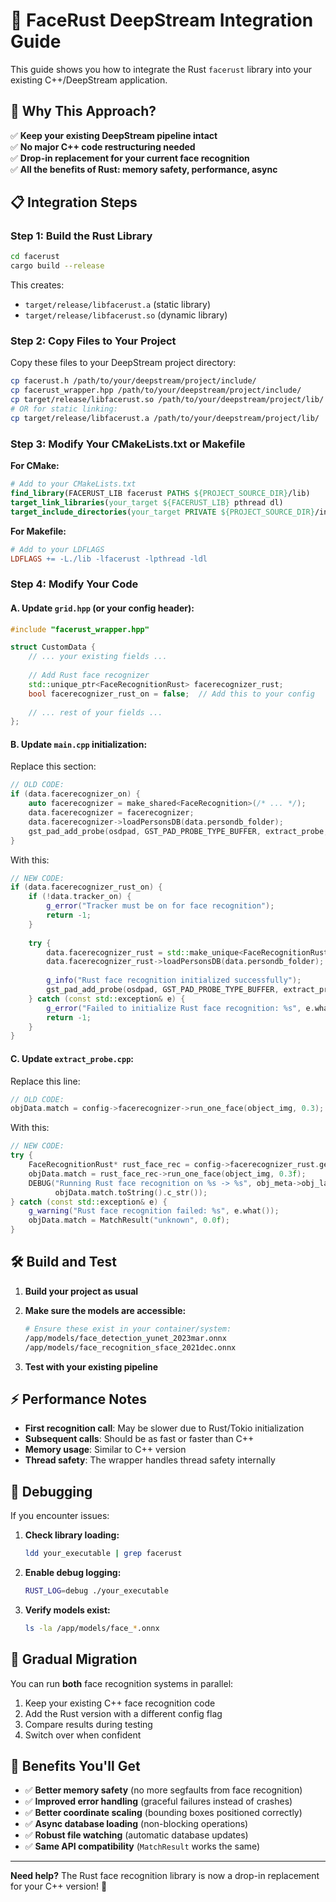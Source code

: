 # 🦀 FaceRust DeepStream Integration Guide

This guide shows you how to integrate the Rust `facerust` library into your existing C++/DeepStream application.

## 🎯 **Why This Approach?**

✅ **Keep your existing DeepStream pipeline intact**  
✅ **No major C++ code restructuring needed**  
✅ **Drop-in replacement for your current face recognition**  
✅ **All the benefits of Rust: memory safety, performance, async**  

## 📋 **Integration Steps**

### **Step 1: Build the Rust Library**

```bash
cd facerust
cargo build --release
```

This creates:
- `target/release/libfacerust.a` (static library)
- `target/release/libfacerust.so` (dynamic library) 

### **Step 2: Copy Files to Your Project**

Copy these files to your DeepStream project directory:
```bash
cp facerust.h /path/to/your/deepstream/project/include/
cp facerust_wrapper.hpp /path/to/your/deepstream/project/include/
cp target/release/libfacerust.so /path/to/your/deepstream/project/lib/
# OR for static linking:
cp target/release/libfacerust.a /path/to/your/deepstream/project/lib/
```

### **Step 3: Modify Your CMakeLists.txt or Makefile**

**For CMake:**
```cmake
# Add to your CMakeLists.txt
find_library(FACERUST_LIB facerust PATHS ${PROJECT_SOURCE_DIR}/lib)
target_link_libraries(your_target ${FACERUST_LIB} pthread dl)
target_include_directories(your_target PRIVATE ${PROJECT_SOURCE_DIR}/include)
```

**For Makefile:**
```makefile
# Add to your LDFLAGS
LDFLAGS += -L./lib -lfacerust -lpthread -ldl
```

### **Step 4: Modify Your Code**

#### **A. Update `grid.hpp` (or your config header):**

```cpp
#include "facerust_wrapper.hpp"

struct CustomData {
    // ... your existing fields ...
    
    // Add Rust face recognizer
    std::unique_ptr<FaceRecognitionRust> facerecognizer_rust;
    bool facerecognizer_rust_on = false;  // Add this to your config
    
    // ... rest of your fields ...
};
```

#### **B. Update `main.cpp` initialization:**

Replace this section:
```cpp
// OLD CODE:
if (data.facerecognizer_on) {
    auto facerecognizer = make_shared<FaceRecognition>(/* ... */);
    data.facerecognizer = facerecognizer;
    data.facerecognizer->loadPersonsDB(data.persondb_folder);
    gst_pad_add_probe(osdpad, GST_PAD_PROBE_TYPE_BUFFER, extract_probe, &data, NULL);
}
```

With this:
```cpp
// NEW CODE:
if (data.facerecognizer_rust_on) {
    if (!data.tracker_on) {
        g_error("Tracker must be on for face recognition");
        return -1;
    }
    
    try {
        data.facerecognizer_rust = std::make_unique<FaceRecognitionRust>();
        data.facerecognizer_rust->loadPersonsDB(data.persondb_folder);
        
        g_info("Rust face recognition initialized successfully");
        gst_pad_add_probe(osdpad, GST_PAD_PROBE_TYPE_BUFFER, extract_probe, &data, NULL);
    } catch (const std::exception& e) {
        g_error("Failed to initialize Rust face recognition: %s", e.what());
        return -1;
    }
}
```

#### **C. Update `extract_probe.cpp`:**

Replace this line:
```cpp
// OLD CODE:
objData.match = config->facerecognizer->run_one_face(object_img, 0.3);
```

With this:
```cpp
// NEW CODE:
try {
    FaceRecognitionRust* rust_face_rec = config->facerecognizer_rust.get();
    objData.match = rust_face_rec->run_one_face(object_img, 0.3f);
    DEBUG("Running Rust face recognition on %s -> %s", obj_meta->obj_label,
          objData.match.toString().c_str());
} catch (const std::exception& e) {
    g_warning("Rust face recognition failed: %s", e.what());
    objData.match = MatchResult("unknown", 0.0f);
}
```

## 🛠️ **Build and Test**

1. **Build your project as usual**
2. **Make sure the models are accessible:**
   ```bash
   # Ensure these exist in your container/system:
   /app/models/face_detection_yunet_2023mar.onnx
   /app/models/face_recognition_sface_2021dec.onnx
   ```

3. **Test with your existing pipeline**

## ⚡ **Performance Notes**

- **First recognition call**: May be slower due to Rust/Tokio initialization
- **Subsequent calls**: Should be as fast or faster than C++
- **Memory usage**: Similar to C++ version
- **Thread safety**: The wrapper handles thread safety internally

## 🐛 **Debugging**

If you encounter issues:

1. **Check library loading:**
   ```bash
   ldd your_executable | grep facerust
   ```

2. **Enable debug logging:**
   ```bash
   RUST_LOG=debug ./your_executable
   ```

3. **Verify models exist:**
   ```bash
   ls -la /app/models/face_*.onnx
   ```

## 🔄 **Gradual Migration**

You can run **both** face recognition systems in parallel:

1. Keep your existing C++ face recognition code
2. Add the Rust version with a different config flag
3. Compare results during testing
4. Switch over when confident

## 🚀 **Benefits You'll Get**

- ✅ **Better memory safety** (no more segfaults from face recognition)
- ✅ **Improved error handling** (graceful failures instead of crashes)  
- ✅ **Better coordinate scaling** (bounding boxes positioned correctly)
- ✅ **Async database loading** (non-blocking operations)
- ✅ **Robust file watching** (automatic database updates)
- ✅ **Same API compatibility** (`MatchResult` works the same)

---

**Need help?** The Rust face recognition library is now a drop-in replacement for your C++ version! 🎉